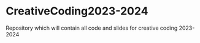 # CreativeCoding2023-2024
Repository which will contain all code and slides for creative coding 2023-2024

